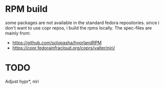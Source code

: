 # RPM build

some packages are not available in the standard fedora repositories.
since i don't want to use copr repos, i build the rpms locally.
The spec-files are mainly from:

- <https://github.com/solopasha/hyprlandRPM>
- <https://copr.fedorainfracloud.org/coprs/yalter/niri/>

# TODO

Adjust hypr\*, niri
